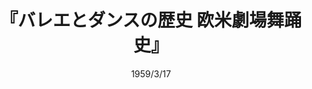 ---
title: "『バレエとダンスの歴史 欧米劇場舞踊史』"
description: ""
date: 1959/3/17
shorttitle: ""
authors: ['鈴木 晶編(著)']
publishDate: ""
ENTRYTYPE: "基礎演習テキスト100"
series:
- 早稲田大学必修基礎演習テキスト100(2020年度)
tags: 
- 
category: 
- 
# publisher: "Self-Published"
image: 
pinned : true
draft: false
hideToc: false
enableToc: true
enableTocContent: false
copyright: "All rights reserved"
---